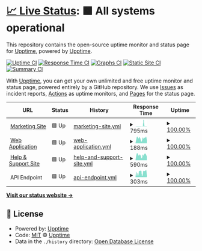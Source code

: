 # [📈 Live Status](https://status.meetpaidly.com): <!--live status--> **🟩 All systems operational**

This repository contains the open-source uptime monitor and status page for [Upptime](https://upptime.js.org), powered by [Upptime](https://github.com/upptime/upptime).

[![Uptime CI](https://github.com/Paidly/upptime/workflows/Uptime%20CI/badge.svg)](https://github.com/Paidly/upptime/actions?query=workflow%3A%22Uptime+CI%22)
[![Response Time CI](https://github.com/Paidly/upptime/workflows/Response%20Time%20CI/badge.svg)](https://github.com/Paidly/upptime/actions?query=workflow%3A%22Response+Time+CI%22)
[![Graphs CI](https://github.com/Paidly/upptime/workflows/Graphs%20CI/badge.svg)](https://github.com/Paidly/upptime/actions?query=workflow%3A%22Graphs+CI%22)
[![Static Site CI](https://github.com/Paidly/upptime/workflows/Static%20Site%20CI/badge.svg)](https://github.com/Paidly/upptime/actions?query=workflow%3A%22Static+Site+CI%22)
[![Summary CI](https://github.com/Paidly/upptime/workflows/Summary%20CI/badge.svg)](https://github.com/Paidly/upptime/actions?query=workflow%3A%22Summary+CI%22)

With [Upptime](https://upptime.js.org), you can get your own unlimited and free uptime monitor and status page, powered entirely by a GitHub repository. We use [Issues](https://github.com/upptime/upptime/issues) as incident reports, [Actions](https://github.com/Paidly/upptime/actions) as uptime monitors, and [Pages](https://status.meetpaidly.com) for the status page.

<!--start: status pages-->
<!-- This summary is generated by Upptime (https://github.com/upptime/upptime) -->
<!-- Do not edit this manually, your changes will be overwritten -->
<!-- prettier-ignore -->
| URL | Status | History | Response Time | Uptime |
| --- | ------ | ------- | ------------- | ------ |
| <img alt="" src="https://favicons.githubusercontent.com/meetpaidly.com" height="13"> [Marketing Site](https://meetpaidly.com) | 🟩 Up | [marketing-site.yml](https://github.com/Paidly/upptime/commits/HEAD/history/marketing-site.yml) | <details><summary><img alt="Response time graph" src="./graphs/marketing-site/response-time-week.png" height="20"> 795ms</summary><br><a href="https://status.meetpaidly.com/history/marketing-site"><img alt="Response time 364" src="https://img.shields.io/endpoint?url=https%3A%2F%2Fraw.githubusercontent.com%2FPaidly%2Fupptime%2FHEAD%2Fapi%2Fmarketing-site%2Fresponse-time.json"></a><br><a href="https://status.meetpaidly.com/history/marketing-site"><img alt="24-hour response time 163" src="https://img.shields.io/endpoint?url=https%3A%2F%2Fraw.githubusercontent.com%2FPaidly%2Fupptime%2FHEAD%2Fapi%2Fmarketing-site%2Fresponse-time-day.json"></a><br><a href="https://status.meetpaidly.com/history/marketing-site"><img alt="7-day response time 795" src="https://img.shields.io/endpoint?url=https%3A%2F%2Fraw.githubusercontent.com%2FPaidly%2Fupptime%2FHEAD%2Fapi%2Fmarketing-site%2Fresponse-time-week.json"></a><br><a href="https://status.meetpaidly.com/history/marketing-site"><img alt="30-day response time 489" src="https://img.shields.io/endpoint?url=https%3A%2F%2Fraw.githubusercontent.com%2FPaidly%2Fupptime%2FHEAD%2Fapi%2Fmarketing-site%2Fresponse-time-month.json"></a><br><a href="https://status.meetpaidly.com/history/marketing-site"><img alt="1-year response time 364" src="https://img.shields.io/endpoint?url=https%3A%2F%2Fraw.githubusercontent.com%2FPaidly%2Fupptime%2FHEAD%2Fapi%2Fmarketing-site%2Fresponse-time-year.json"></a></details> | <details><summary><a href="https://status.meetpaidly.com/history/marketing-site">100.00%</a></summary><a href="https://status.meetpaidly.com/history/marketing-site"><img alt="All-time uptime 100.00%" src="https://img.shields.io/endpoint?url=https%3A%2F%2Fraw.githubusercontent.com%2FPaidly%2Fupptime%2FHEAD%2Fapi%2Fmarketing-site%2Fuptime.json"></a><br><a href="https://status.meetpaidly.com/history/marketing-site"><img alt="24-hour uptime 100.00%" src="https://img.shields.io/endpoint?url=https%3A%2F%2Fraw.githubusercontent.com%2FPaidly%2Fupptime%2FHEAD%2Fapi%2Fmarketing-site%2Fuptime-day.json"></a><br><a href="https://status.meetpaidly.com/history/marketing-site"><img alt="7-day uptime 100.00%" src="https://img.shields.io/endpoint?url=https%3A%2F%2Fraw.githubusercontent.com%2FPaidly%2Fupptime%2FHEAD%2Fapi%2Fmarketing-site%2Fuptime-week.json"></a><br><a href="https://status.meetpaidly.com/history/marketing-site"><img alt="30-day uptime 100.00%" src="https://img.shields.io/endpoint?url=https%3A%2F%2Fraw.githubusercontent.com%2FPaidly%2Fupptime%2FHEAD%2Fapi%2Fmarketing-site%2Fuptime-month.json"></a><br><a href="https://status.meetpaidly.com/history/marketing-site"><img alt="1-year uptime 100.00%" src="https://img.shields.io/endpoint?url=https%3A%2F%2Fraw.githubusercontent.com%2FPaidly%2Fupptime%2FHEAD%2Fapi%2Fmarketing-site%2Fuptime-year.json"></a></details>
| <img alt="" src="https://favicons.githubusercontent.com/app.meetpaidly.com" height="13"> [Web Application](https://app.meetpaidly.com) | 🟩 Up | [web-application.yml](https://github.com/Paidly/upptime/commits/HEAD/history/web-application.yml) | <details><summary><img alt="Response time graph" src="./graphs/web-application/response-time-week.png" height="20"> 188ms</summary><br><a href="https://status.meetpaidly.com/history/web-application"><img alt="Response time 373" src="https://img.shields.io/endpoint?url=https%3A%2F%2Fraw.githubusercontent.com%2FPaidly%2Fupptime%2FHEAD%2Fapi%2Fweb-application%2Fresponse-time.json"></a><br><a href="https://status.meetpaidly.com/history/web-application"><img alt="24-hour response time 115" src="https://img.shields.io/endpoint?url=https%3A%2F%2Fraw.githubusercontent.com%2FPaidly%2Fupptime%2FHEAD%2Fapi%2Fweb-application%2Fresponse-time-day.json"></a><br><a href="https://status.meetpaidly.com/history/web-application"><img alt="7-day response time 188" src="https://img.shields.io/endpoint?url=https%3A%2F%2Fraw.githubusercontent.com%2FPaidly%2Fupptime%2FHEAD%2Fapi%2Fweb-application%2Fresponse-time-week.json"></a><br><a href="https://status.meetpaidly.com/history/web-application"><img alt="30-day response time 310" src="https://img.shields.io/endpoint?url=https%3A%2F%2Fraw.githubusercontent.com%2FPaidly%2Fupptime%2FHEAD%2Fapi%2Fweb-application%2Fresponse-time-month.json"></a><br><a href="https://status.meetpaidly.com/history/web-application"><img alt="1-year response time 373" src="https://img.shields.io/endpoint?url=https%3A%2F%2Fraw.githubusercontent.com%2FPaidly%2Fupptime%2FHEAD%2Fapi%2Fweb-application%2Fresponse-time-year.json"></a></details> | <details><summary><a href="https://status.meetpaidly.com/history/web-application">100.00%</a></summary><a href="https://status.meetpaidly.com/history/web-application"><img alt="All-time uptime 100.00%" src="https://img.shields.io/endpoint?url=https%3A%2F%2Fraw.githubusercontent.com%2FPaidly%2Fupptime%2FHEAD%2Fapi%2Fweb-application%2Fuptime.json"></a><br><a href="https://status.meetpaidly.com/history/web-application"><img alt="24-hour uptime 100.00%" src="https://img.shields.io/endpoint?url=https%3A%2F%2Fraw.githubusercontent.com%2FPaidly%2Fupptime%2FHEAD%2Fapi%2Fweb-application%2Fuptime-day.json"></a><br><a href="https://status.meetpaidly.com/history/web-application"><img alt="7-day uptime 100.00%" src="https://img.shields.io/endpoint?url=https%3A%2F%2Fraw.githubusercontent.com%2FPaidly%2Fupptime%2FHEAD%2Fapi%2Fweb-application%2Fuptime-week.json"></a><br><a href="https://status.meetpaidly.com/history/web-application"><img alt="30-day uptime 100.00%" src="https://img.shields.io/endpoint?url=https%3A%2F%2Fraw.githubusercontent.com%2FPaidly%2Fupptime%2FHEAD%2Fapi%2Fweb-application%2Fuptime-month.json"></a><br><a href="https://status.meetpaidly.com/history/web-application"><img alt="1-year uptime 100.00%" src="https://img.shields.io/endpoint?url=https%3A%2F%2Fraw.githubusercontent.com%2FPaidly%2Fupptime%2FHEAD%2Fapi%2Fweb-application%2Fuptime-year.json"></a></details>
| <img alt="" src="https://favicons.githubusercontent.com/help.meetpaidly.com" height="13"> [Help & Support Site](https://help.meetpaidly.com) | 🟩 Up | [help-and-support-site.yml](https://github.com/Paidly/upptime/commits/HEAD/history/help-and-support-site.yml) | <details><summary><img alt="Response time graph" src="./graphs/help-and-support-site/response-time-week.png" height="20"> 590ms</summary><br><a href="https://status.meetpaidly.com/history/help-and-support-site"><img alt="Response time 470" src="https://img.shields.io/endpoint?url=https%3A%2F%2Fraw.githubusercontent.com%2FPaidly%2Fupptime%2FHEAD%2Fapi%2Fhelp-and-support-site%2Fresponse-time.json"></a><br><a href="https://status.meetpaidly.com/history/help-and-support-site"><img alt="24-hour response time 429" src="https://img.shields.io/endpoint?url=https%3A%2F%2Fraw.githubusercontent.com%2FPaidly%2Fupptime%2FHEAD%2Fapi%2Fhelp-and-support-site%2Fresponse-time-day.json"></a><br><a href="https://status.meetpaidly.com/history/help-and-support-site"><img alt="7-day response time 590" src="https://img.shields.io/endpoint?url=https%3A%2F%2Fraw.githubusercontent.com%2FPaidly%2Fupptime%2FHEAD%2Fapi%2Fhelp-and-support-site%2Fresponse-time-week.json"></a><br><a href="https://status.meetpaidly.com/history/help-and-support-site"><img alt="30-day response time 518" src="https://img.shields.io/endpoint?url=https%3A%2F%2Fraw.githubusercontent.com%2FPaidly%2Fupptime%2FHEAD%2Fapi%2Fhelp-and-support-site%2Fresponse-time-month.json"></a><br><a href="https://status.meetpaidly.com/history/help-and-support-site"><img alt="1-year response time 470" src="https://img.shields.io/endpoint?url=https%3A%2F%2Fraw.githubusercontent.com%2FPaidly%2Fupptime%2FHEAD%2Fapi%2Fhelp-and-support-site%2Fresponse-time-year.json"></a></details> | <details><summary><a href="https://status.meetpaidly.com/history/help-and-support-site">100.00%</a></summary><a href="https://status.meetpaidly.com/history/help-and-support-site"><img alt="All-time uptime 100.00%" src="https://img.shields.io/endpoint?url=https%3A%2F%2Fraw.githubusercontent.com%2FPaidly%2Fupptime%2FHEAD%2Fapi%2Fhelp-and-support-site%2Fuptime.json"></a><br><a href="https://status.meetpaidly.com/history/help-and-support-site"><img alt="24-hour uptime 100.00%" src="https://img.shields.io/endpoint?url=https%3A%2F%2Fraw.githubusercontent.com%2FPaidly%2Fupptime%2FHEAD%2Fapi%2Fhelp-and-support-site%2Fuptime-day.json"></a><br><a href="https://status.meetpaidly.com/history/help-and-support-site"><img alt="7-day uptime 100.00%" src="https://img.shields.io/endpoint?url=https%3A%2F%2Fraw.githubusercontent.com%2FPaidly%2Fupptime%2FHEAD%2Fapi%2Fhelp-and-support-site%2Fuptime-week.json"></a><br><a href="https://status.meetpaidly.com/history/help-and-support-site"><img alt="30-day uptime 100.00%" src="https://img.shields.io/endpoint?url=https%3A%2F%2Fraw.githubusercontent.com%2FPaidly%2Fupptime%2FHEAD%2Fapi%2Fhelp-and-support-site%2Fuptime-month.json"></a><br><a href="https://status.meetpaidly.com/history/help-and-support-site"><img alt="1-year uptime 100.00%" src="https://img.shields.io/endpoint?url=https%3A%2F%2Fraw.githubusercontent.com%2FPaidly%2Fupptime%2FHEAD%2Fapi%2Fhelp-and-support-site%2Fuptime-year.json"></a></details>
| <img alt="" src="https://favicons.githubusercontent.com/null" height="13"> API Endpoint | 🟩 Up | [api-endpoint.yml](https://github.com/Paidly/upptime/commits/HEAD/history/api-endpoint.yml) | <details><summary><img alt="Response time graph" src="./graphs/api-endpoint/response-time-week.png" height="20"> 303ms</summary><br><a href="https://status.meetpaidly.com/history/api-endpoint"><img alt="Response time 311" src="https://img.shields.io/endpoint?url=https%3A%2F%2Fraw.githubusercontent.com%2FPaidly%2Fupptime%2FHEAD%2Fapi%2Fapi-endpoint%2Fresponse-time.json"></a><br><a href="https://status.meetpaidly.com/history/api-endpoint"><img alt="24-hour response time 80" src="https://img.shields.io/endpoint?url=https%3A%2F%2Fraw.githubusercontent.com%2FPaidly%2Fupptime%2FHEAD%2Fapi%2Fapi-endpoint%2Fresponse-time-day.json"></a><br><a href="https://status.meetpaidly.com/history/api-endpoint"><img alt="7-day response time 303" src="https://img.shields.io/endpoint?url=https%3A%2F%2Fraw.githubusercontent.com%2FPaidly%2Fupptime%2FHEAD%2Fapi%2Fapi-endpoint%2Fresponse-time-week.json"></a><br><a href="https://status.meetpaidly.com/history/api-endpoint"><img alt="30-day response time 297" src="https://img.shields.io/endpoint?url=https%3A%2F%2Fraw.githubusercontent.com%2FPaidly%2Fupptime%2FHEAD%2Fapi%2Fapi-endpoint%2Fresponse-time-month.json"></a><br><a href="https://status.meetpaidly.com/history/api-endpoint"><img alt="1-year response time 311" src="https://img.shields.io/endpoint?url=https%3A%2F%2Fraw.githubusercontent.com%2FPaidly%2Fupptime%2FHEAD%2Fapi%2Fapi-endpoint%2Fresponse-time-year.json"></a></details> | <details><summary><a href="https://status.meetpaidly.com/history/api-endpoint">100.00%</a></summary><a href="https://status.meetpaidly.com/history/api-endpoint"><img alt="All-time uptime 100.00%" src="https://img.shields.io/endpoint?url=https%3A%2F%2Fraw.githubusercontent.com%2FPaidly%2Fupptime%2FHEAD%2Fapi%2Fapi-endpoint%2Fuptime.json"></a><br><a href="https://status.meetpaidly.com/history/api-endpoint"><img alt="24-hour uptime 100.00%" src="https://img.shields.io/endpoint?url=https%3A%2F%2Fraw.githubusercontent.com%2FPaidly%2Fupptime%2FHEAD%2Fapi%2Fapi-endpoint%2Fuptime-day.json"></a><br><a href="https://status.meetpaidly.com/history/api-endpoint"><img alt="7-day uptime 100.00%" src="https://img.shields.io/endpoint?url=https%3A%2F%2Fraw.githubusercontent.com%2FPaidly%2Fupptime%2FHEAD%2Fapi%2Fapi-endpoint%2Fuptime-week.json"></a><br><a href="https://status.meetpaidly.com/history/api-endpoint"><img alt="30-day uptime 100.00%" src="https://img.shields.io/endpoint?url=https%3A%2F%2Fraw.githubusercontent.com%2FPaidly%2Fupptime%2FHEAD%2Fapi%2Fapi-endpoint%2Fuptime-month.json"></a><br><a href="https://status.meetpaidly.com/history/api-endpoint"><img alt="1-year uptime 100.00%" src="https://img.shields.io/endpoint?url=https%3A%2F%2Fraw.githubusercontent.com%2FPaidly%2Fupptime%2FHEAD%2Fapi%2Fapi-endpoint%2Fuptime-year.json"></a></details>

<!--end: status pages-->

[**Visit our status website →**](https://status.meetpaidly.com)

## 📄 License

- Powered by: [Upptime](https://github.com/upptime/upptime)
- Code: [MIT](./LICENSE) © [Upptime](https://upptime.js.org)
- Data in the `./history` directory: [Open Database License](https://opendatacommons.org/licenses/odbl/1-0/)
